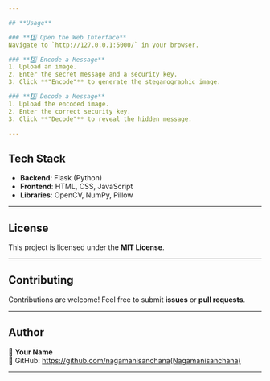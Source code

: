 ```yaml
---

## **Usage**  

### **1️⃣ Open the Web Interface**  
Navigate to `http://127.0.0.1:5000/` in your browser.  

### **2️⃣ Encode a Message**  
1. Upload an image.  
2. Enter the secret message and a security key.  
3. Click **"Encode"** to generate the steganographic image.  

### **3️⃣ Decode a Message**  
1. Upload the encoded image.  
2. Enter the correct security key.  
3. Click **"Decode"** to reveal the hidden message.  

---
```


## **Tech Stack**  

- **Backend**: Flask (Python)  
- **Frontend**: HTML, CSS, JavaScript  
- **Libraries**: OpenCV, NumPy, Pillow  

---

## **License**  

This project is licensed under the **MIT License**.  

---

## **Contributing**  

Contributions are welcome! Feel free to submit **issues** or **pull requests**.  

---

## **Author**  

👤 **Your Name**  
🔗 GitHub: https://github.com/nagamanisanchana(Nagamanisanchana)

---

